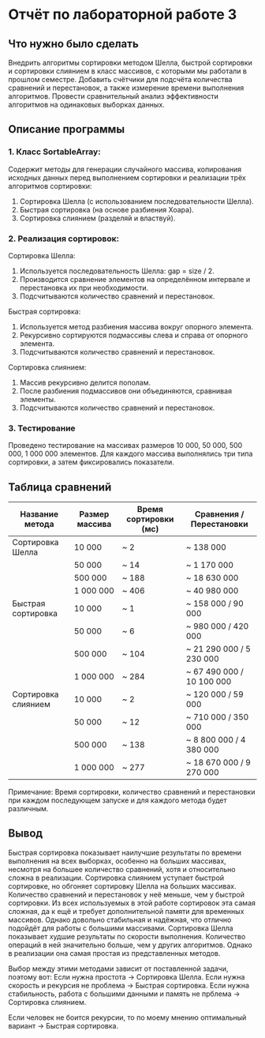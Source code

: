 # Отчёт по лабораторной работе 3
## Что нужно было сделать
Внедрить алгоритмы сортировки методом Шелла, быстрой сортировки и сортировки слиянием в класс массивов, с которыми мы работали в прошлом семестре. Добавить счётчики для подсчёта количества сравнений и перестановок, а также измерение времени выполнения алгоритмов. Провести сравнительный анализ эффективности алгоритмов на одинаковых выборках данных.

## Описание программы
### 1. Класс SortableArray:
Содержит методы для генерации случайного массива, копирования исходных данных перед выполнением сортировки и реализации трёх алгоритмов сортировки:
1) Сортировка Шелла (с использованием последовательности Шелла).
2) Быстрая сортировка (на основе разбиения Хоара).
3) Сортировка слиянием (разделяй и властвуй).

### 2. Реализация сортировок:
Сортировка Шелла:
1) Используется последовательность Шелла: gap = size / 2.
2) Производится сравнение элементов на определённом интервале и перестановка их при необходимости.
3) Подсчитываются количество сравнений и перестановок.

Быстрая сортировка:
1) Используется метод разбиения массива вокруг опорного элемента.
2) Рекурсивно сортируются подмассивы слева и справа от опорного элемента.
3) Подсчитываются количество сравнений и перестановок.

Сортировка слиянием:
1) Массив рекурсивно делится пополам.
2) После разбиения подмассивов они объединяются, сравнивая элементы.
3) Подсчитываются количество сравнений и перестановок.

### 3. Тестирование
Проведено тестирование на массивах размеров 10 000, 50 000, 500 000, 1 000 000 элементов.
Для каждого массива выполнялись три типа сортировки, а затем фиксировались показатели.

## Таблица сравнений 
| Название метода    | Размер массива	| Время сортировки (мс) | Сравнения / Перестановки |
|--------------------|-----------------|----------------------|--------------------------|
| Сортировка Шелла   | 10 000	         | ~ 2                  | ~ 138 000                |
|                    | 50 000          | ~ 14                 | ~ 1 170 000              |
|                    | 500 000         | ~ 188                | ~ 18 630 000             |
|                    | 1 000 000       | ~ 406                | ~ 40 980 000             |
| Быстрая сортировка | 10 000	         | ~ 1                  | ~ 158 000 / 90 000       |
|                    | 50 000          | ~ 6                  | ~ 980 000 / 420 000      |
|                    | 500 000         | ~ 104                | ~ 21 290 000 / 5 230 000 |
|                    | 1 000 000       | ~ 284                | ~ 67 490 000 / 10 100 000|
| Сортировка слиянием| 10 000	         | ~ 2                  | ~ 120 000 / 59 000       |
|                    | 50 000          | ~ 12                 | ~ 710 000 / 350 000      |
|                    | 500 000         | ~ 138                | ~ 8 800 000 / 4 380 000  |
|                    | 1 000 000       | ~ 277                | ~ 18 670 000 / 9 270 000 |

Примечание: Время сортировки, количество сравнений и перестановки при каждом последующем запуске и для каждого метода будет различным.

## Вывод
Быстрая сортировка показывает наилучшие результаты по времени выполнения на всех выборках, особенно на больших массивах, несмотря на большее количество сравнений, хотя и относительно сложна в реализации. 
Сортировка слиянием уступает быстрой сортировке, но обгоняет сортировку Шелла на больших массивах. Количество сравнений и перестановок у неё меньше, чем у быстрой сортировки. Из всех используемых в этой работе сортировок эта самая сложная, да к ещё и требует дополнительной памяти для временных массивов. Однако довольно стабильная и надёжная, что отлично подойдёт для работы с большими массивами.
Сортировка Шелла показывает худшие результаты по скорости выполнения. Количество операций в ней значительно больше, чем у других алгоритмов. Однако в реализации она самая простая из представленных методов.

Выбор между этими методами зависит от поставленной задачи, поэтому вот:
Если нужна простота → Сортировка Шелла.
Если нужна скорость и рекурсия не проблема → Быстрая сортировка.
Если нужна стабильность, работа с большими данными и память не прблема → Сортировка слиянием.

Если человек не боится рекурсии, то по моему мнению оптимальный вариант → Быстрая сортировка.
